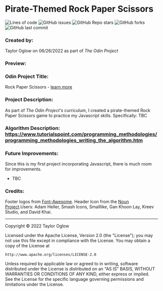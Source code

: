 # Pirate-Themed Rock Paper Scissors

![Lines of code](https://img.shields.io/tokei/lines/github/TaylorOglow/odin-rock-paper-scissors)
![GitHub issues](https://img.shields.io/github/issues-raw/TaylorOglow/odin-rock-paper-scissors)
![GitHub Repo stars](https://img.shields.io/github/stars/TaylorOglow/odin-rock-paper-scissors?style=social)
![GitHub forks](https://img.shields.io/github/forks/TaylorOglow/odin-rock-paper-scissors?style=social)
![GitHub last commit](https://img.shields.io/github/last-commit/TaylorOglow/odin-rock-paper-scissors)

### Created by: 
Taylor Oglow on 06/26/2022 as part of *The Odin Project*

### Preview: 

### Odin Project Title: 
Rock Paper Scissors - [learn more](https://www.theodinproject.com/lessons/foundations-rock-paper-scissors)

### Project Description: 
As part of *The Odin Project's* curriculum, I created a pirate-themed Rock Paper Scissors game to practice my Javascript skills. Specifically: TBC

### Algorithm Description: https://www.tutorialspoint.com/programming_methodologies/programming_methodologies_writing_the_algorithm.htm

### Future Improvements:
 Since this is my first project incorporating Javascript, there is much room for improvements. 
 * TBC

### Credits: 

Footer logos from [Font-Awesome](https://github.com/FortAwesome/Font-Awesome/).
Header Icon from the [Noun Project](https://thenounproject.com/).Users: Adam Heller, Smash Icons, Smalllike, Gan Khoon Lay, Kreev Studio, and David Khai. 

-------------------------------

Copyright © 2022 Taylor Oglow 

Licensed under the Apache License, Version 2.0 (the "License");
you may not use this file except in compliance with the License.
You may obtain a copy of the License at

    http://www.apache.org/licenses/LICENSE-2.0

Unless required by applicable law or agreed to in writing, software
distributed under the License is distributed on an "AS IS" BASIS,
WITHOUT WARRANTIES OR CONDITIONS OF ANY KIND, either express or implied.
See the License for the specific language governing permissions and
limitations under the License.